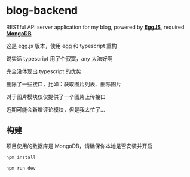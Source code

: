 # blog-backend

RESTful API server application for my blog, powered by **[EggJS](https://eggjs.org/zh-cn/)**, required **[MongoDB](https://docs.mongoing.com)**

这是 egg.js 版本，使用 egg 和 typescript 重构

说实话 typescript 用了个寂寞，any 大法好啊

完全没体现出 typescript 的优势

删除了一些接口，比如：获取图片列表、删除图片

对于图片模块仅仅提供了一个图片上传接口

近期可能会新增评论模块，但是我太忙了...

## 构建

项目使用的数据库是 MongoDB，请确保你本地是否安装并开启

```bash
npm install
```

```bash
npm run dev
```

